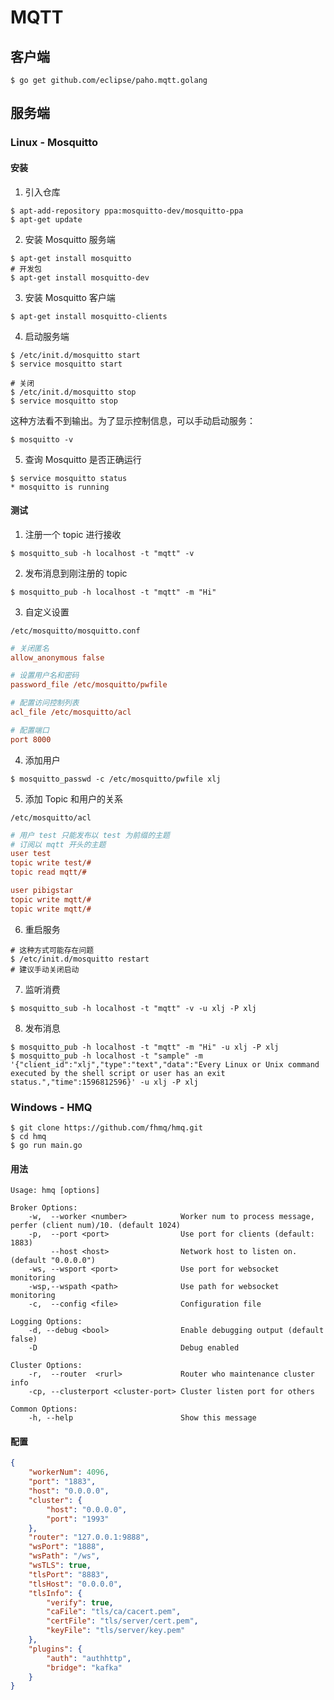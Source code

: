 # MQTT

## 客户端

```
$ go get github.com/eclipse/paho.mqtt.golang
```

## 服务端

### Linux - Mosquitto

#### 安装

1. 引入仓库

```shell
$ apt-add-repository ppa:mosquitto-dev/mosquitto-ppa
$ apt-get update
```

2. 安装 Mosquitto 服务端

```shell
$ apt-get install mosquitto
# 开发包
$ apt-get install mosquitto-dev
```

3. 安装 Mosquitto 客户端

```shell
$ apt-get install mosquitto-clients
```

4. 启动服务端

```shell
$ /etc/init.d/mosquitto start
$ service mosquitto start

# 关闭
$ /etc/init.d/mosquitto stop
$ service mosquitto stop
```

这种方法看不到输出。为了显示控制信息，可以手动启动服务：

```shell
$ mosquitto -v
```

5. 查询 Mosquitto 是否正确运行

```shell
$ service mosquitto status
* mosquitto is running
```

#### 测试

1. 注册一个 topic 进行接收

```shell
$ mosquitto_sub -h localhost -t "mqtt" -v
```

2. 发布消息到刚注册的 topic

```shell
$ mosquitto_pub -h localhost -t "mqtt" -m "Hi"
```

3. 自定义设置

`/etc/mosquitto/mosquitto.conf`

```ini
# 关闭匿名
allow_anonymous false

# 设置用户名和密码
password_file /etc/mosquitto/pwfile

# 配置访问控制列表
acl_file /etc/mosquitto/acl

# 配置端口
port 8000
```

4. 添加用户

```shell
$ mosquitto_passwd -c /etc/mosquitto/pwfile xlj
```

5. 添加 Topic 和用户的关系

`/etc/mosquitto/acl`

```ini
# 用户 test 只能发布以 test 为前缀的主题
# 订阅以 mqtt 开头的主题
user test
topic write test/#
topic read mqtt/#

user pibigstar
topic write mqtt/#
topic write mqtt/#
```

6. 重启服务

```shell
# 这种方式可能存在问题
$ /etc/init.d/mosquitto restart
# 建议手动关闭启动
```

7. 监听消费

```shell
$ mosquitto_sub -h localhost -t "mqtt" -v -u xlj -P xlj
```

8. 发布消息

```shell
$ mosquitto_pub -h localhost -t "mqtt" -m "Hi" -u xlj -P xlj
$ mosquitto_pub -h localhost -t "sample" -m '{"client_id":"xlj","type":"text","data":"Every Linux or Unix command executed by the shell script or user has an exit status.","time":1596812596}' -u xlj -P xlj
```

### Windows - HMQ

```
$ git clone https://github.com/fhmq/hmq.git
$ cd hmq
$ go run main.go
```

#### 用法

```
Usage: hmq [options]

Broker Options:
    -w,  --worker <number>            Worker num to process message, perfer (client num)/10. (default 1024)
    -p,  --port <port>                Use port for clients (default: 1883)
         --host <host>                Network host to listen on. (default "0.0.0.0")
    -ws, --wsport <port>              Use port for websocket monitoring
    -wsp,--wspath <path>              Use path for websocket monitoring
    -c,  --config <file>              Configuration file

Logging Options:
    -d, --debug <bool>                Enable debugging output (default false)
    -D                                Debug enabled

Cluster Options:
    -r,  --router  <rurl>             Router who maintenance cluster info
    -cp, --clusterport <cluster-port> Cluster listen port for others

Common Options:
    -h, --help                        Show this message
```

#### 配置

```json
{
	"workerNum": 4096,
	"port": "1883",
	"host": "0.0.0.0",
	"cluster": {
		"host": "0.0.0.0",
		"port": "1993"
	},
	"router": "127.0.0.1:9888",
	"wsPort": "1888",
	"wsPath": "/ws",
	"wsTLS": true,
	"tlsPort": "8883",
	"tlsHost": "0.0.0.0",
	"tlsInfo": {
		"verify": true,
		"caFile": "tls/ca/cacert.pem",
		"certFile": "tls/server/cert.pem",
		"keyFile": "tls/server/key.pem"
	},
	"plugins": {
		"auth": "authhttp",
		"bridge": "kafka"
	}
}
```

```

```
```

```
```

```
```

```
```

```
```

```
```

```
